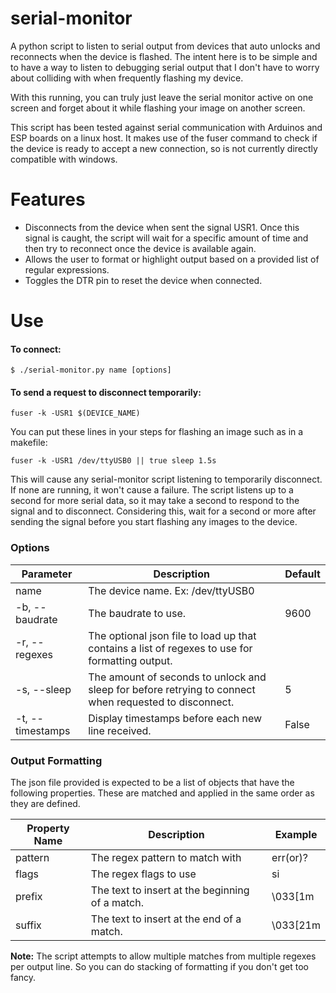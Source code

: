 # serial-monitor
A python script to listen to serial output from devices that auto unlocks and reconnects when the device is flashed. The intent here is to be simple and to have a way to listen to debugging serial output that I don't have to worry about colliding with when frequently flashing my device.

With this running, you can truly just leave the serial monitor active on one screen and forget about it while flashing your image on another screen.

This script has been tested against serial communication with Arduinos and ESP boards on a linux host. It makes use of the fuser command to check if the device is ready to accept a new connection, so is not currently directly compatible with windows.

# Features
 - Disconnects from the device when sent the signal USR1. Once this signal is caught, the script will wait for a specific amount of time and then try to reconnect once the device is available again.
 - Allows the user to format or highlight output based on a provided list of regular expressions.
 - Toggles the DTR pin to reset the device when connected.

# Use
#### To connect:
`$ ./serial-monitor.py name [options]`
#### To send a request to disconnect temporarily:
`fuser -k -USR1 $(DEVICE_NAME)`

You can put these lines in your steps for flashing an image such as in a makefile:

`fuser -k -USR1 /dev/ttyUSB0 || true
sleep 1.5s`

This will cause any serial-monitor script listening to temporarily disconnect. If none are running, it won't cause a failure. The script listens up to a second for more serial data, so it may take a second to respond to the signal and to disconnect. Considering this, wait for a second or more after sending the signal before you start flashing any images to the device.

### Options
|Parameter|Description|Default|
|---|---|---|
|name|The device name. Ex: /dev/ttyUSB0||
|-b, --baudrate|The baudrate to use.|9600|
|-r, --regexes|The optional json file to load up that contains a list of regexes to use for formatting output.||
|-s, --sleep|The amount of seconds to unlock and sleep for before retrying to connect when requested to disconnect.|5|
|-t, --timestamps|Display timestamps before each new line received.|False|

### Output Formatting
The json file provided is expected to be a list of objects that have the following properties. These are matched and applied in the same order as they are defined.

|Property Name|Description|Example|
|---|---|---|
|pattern|The regex pattern to match with|err(or)?|
|flags|The regex flags to use|si|
|prefix|The text to insert at the beginning of a match.|\\033[1m|
|suffix|The text to insert at the end of a match.|\\033[21m|

**Note:** The script attempts to allow multiple matches from multiple regexes per output line. So you can do stacking of formatting if you don't get too fancy.
